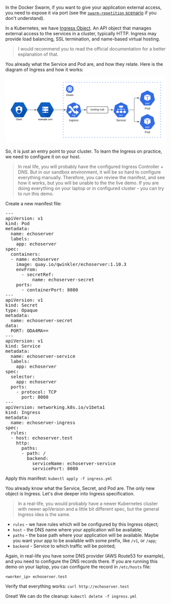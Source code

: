 In the Docker Swarm, if you want to give your application external access, you need to expose it via port (see the [`swarm-repetition` scenario](https://www.katacoda.com/qwinkler/scenarios/swarm-repetition) if you don't understand).

In a Kubernetes, we have [Ingress Object](https://kubernetes.io/docs/concepts/services-networking/ingress). An API object that manages external access to the services in a cluster, typically HTTP. Ingress may provide load balancing, SSL termination, and name-based virtual hosting.

> I would recommend you to read the official documentation for a better explanation of that.

You already what the Service and Pod are, and how they relate. Here is the diagram of Ingress and how it works:

![](./files/ingress.png)

So, it is just an entry point to your cluster. To learn the Ingress on practice, we need to configure it on our host.

> In real life, you will probably have the configured Ingress Controller + DNS. But in our sandbox environment, it will be so hard to configure everything manually. Therefore, you can review the manifest, and see how it works, but you will be unable to the the live demo. If you are doing everything on your laptop or in configured cluster - you can try to run this demo.

Create a new manifest file:

<pre class="file" data-filename="ingress.yml" data-target="replace">
---
apiVersion: v1
kind: Pod
metadata:
  name: echoserver
  labels:
    app: echoserver
spec:
  containers:
  - name: echoserver
    image: quay.io/qwinkler/echoserver:1.10.3
    envFrom:
      - secretRef:
          name: echoserver-secret
    ports:
      - containerPort: 8080
---
apiVersion: v1
kind: Secret
type: Opaque
metadata:
  name: echoserver-secret
data:
  PORT: ODA4MA==
---
apiVersion: v1
kind: Service
metadata:
  name: echoserver-service
  labels:
    app: echoserver
spec:
  selector:
    app: echoserver
  ports:
    - protocol: TCP
      port: 8080
---
apiVersion: networking.k8s.io/v1beta1
kind: Ingress
metadata:
  name: echoserver-ingress
spec:
  rules:
  - host: echoserver.test
    http:
      paths:
      - path: /
        backend:
          serviceName: echoserver-service
          servicePort: 8080
</pre>

Apply this manifest: `kubectl apply -f ingress.yml`

You already know what the Service, Secret, and Pod are. The only new object is Ingress. Let's dive deeper into Ingress specification.

> In a real-life, you would probably have a newer Kubernetes cluster with newer apiVersion and a little bit different spec, but the general Ingress idea is the same.

- `rules` - we have rules which will be configured by this Ingress object;
- `host` - the DNS name where your application will be available;
- `paths` - the base path where your application will be available. Maybe you want your app to be available with some prefix, like `/v1`, or `/app`;
- `backend` - Service to which traffic will be pointed;

Again, in real-life you have some DNS provider (AWS Route53 for example), and you need to configure the DNS records there. If you are running this demo on your laptop, you can configure the record in `/etc/hosts` file:
```
<worker_ip> echoserver.test
```

Verify that everything works: `curl http://echoserver.test`

Great! We can do the cleanup: `kubectl delete -f ingress.yml`
